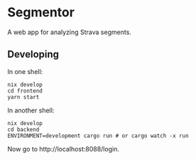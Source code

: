 # Segmentor
A web app for analyzing Strava segments.

## Developing

In one shell:

```
nix develop
cd frontend
yarn start
```

In another shell:

```
nix develop
cd backend
ENVIRONMENT=development cargo run # or cargo watch -x run
```

Now go to http://localhost:8088/login.

